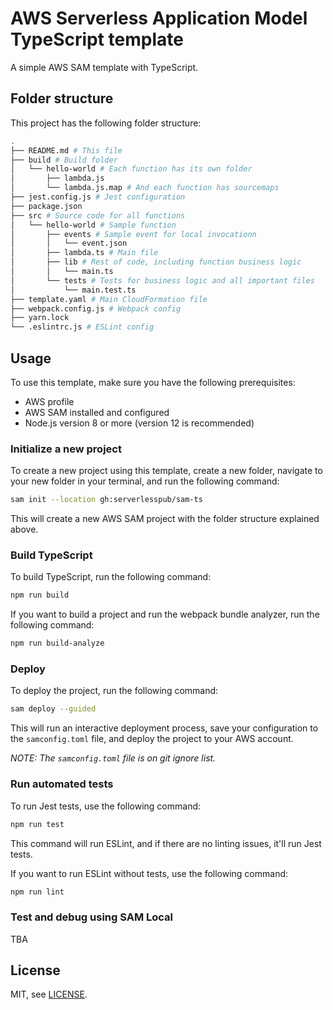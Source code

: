 # AWS Serverless Application Model TypeScript template

A simple AWS SAM template with TypeScript.

## Folder structure

This project has the following folder structure:

```bash
.
├── README.md # This file
├── build # Build folder
│   └── hello-world # Each function has its own folder
│       ├── lambda.js
│       └── lambda.js.map # And each function has sourcemaps
├── jest.config.js # Jest configuration
├── package.json
├── src # Source code for all functions
│   └── hello-world # Sample function
│       ├── events # Sample event for local invocationn
│       │   └── event.json
│       ├── lambda.ts # Main file
│       ├── lib # Rest of code, including function business logic
│       │   └── main.ts
│       └── tests # Tests for business logic and all important files
│           └── main.test.ts
├── template.yaml # Main CloudFormation file 
├── webpack.config.js # Webpack config
├── yarn.lock
└── .eslintrc.js # ESLint config
```

## Usage

To use this template, make sure you have the following prerequisites:

- AWS profile
- AWS SAM installed and configured
- Node.js version 8 or more (version 12 is recommended)

### Initialize a new project

To create a new project using this template, create a new folder, navigate to your new folder in your terminal, and run the following command:

```bash
sam init --location gh:serverlesspub/sam-ts
```

This will create a new AWS SAM project with the folder structure explained above.

### Build TypeScript

To build TypeScript, run the following command:

```bash
npm run build
```

If you want to build a project and run the webpack bundle analyzer, run the following command:

```bash
npm run build-analyze
```

### Deploy

To deploy the project, run the following command:

```bash
sam deploy --guided
```

This will run an interactive deployment process, save your configuration to the `samconfig.toml` file, and deploy the project to your AWS account.

_NOTE: The `samconfig.toml` file is on git ignore list._

### Run automated tests

To run Jest tests, use the following command:

```bash
npm run test
```

This command will run ESLint, and if there are no linting issues, it'll run Jest tests.

If you want to run ESLint without tests, use the following command:

```bash
npm run lint
```

### Test and debug using SAM Local

TBA

## License

MIT, see [LICENSE](LICENSE).